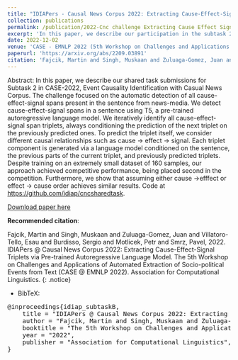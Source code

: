 ```yaml
---
title: "IDIAPers - Causal News Corpus 2022: Extracting Cause-Effect-Signal Triplets via Pre-trained Autoregressive Language Model"
collection: publications
permalink: /publication/2022-Cnc challenge Extracting Cause Effect Signal
excerpt: 'In this paper, we describe our participation in the subtask 2 of CASE-2022 (at EMNLP), Event Causality Identification with Casual News Corpus'
date: 2022-12-02
venue: 'CASE - EMNLP 2022 (5th Workshop on Challenges and Applications of Automated Extraction of Socio-political Events from Text)'
paperurl: 'https://arxiv.org/abs/2209.03891'
citation: 'Fajcik, Martin and Singh, Muskaan and Zuluaga-Gomez, Juan and Villatoro-Tello, Esau and Burdisso, Sergio and Motlicek, Petr and Smrz, Pavel, 2022. IDIAPers - Causal News Corpus 2022: Extracting Cause-Effect-Signal Triplets via Pre-trained Autoregressive Language Model. The 5th Workshop on Challenges and Applications of Automated Extraction of Socio-political Events from Text (CASE - EMNLP 2022). Association for Computational Linguistics'
---
```


Abstract: In this paper, we describe our shared task submissions for Subtask 2 in CASE-2022, Event Causality Identification with Casual News Corpus. The challenge focused on the automatic detection of all cause-effect-signal spans present in the sentence from news-media. We detect cause-effect-signal spans in a sentence using T5, a pre-trained autoregressive language model. We iteratively identify all cause-effect-signal span triplets, always conditioning the prediction of the next triplet on the previously predicted ones. To predict the triplet itself, we consider different causal relationships such as cause -> effect -> signal. Each triplet component is generated via a language model conditioned on the sentence, the previous parts of the current triplet, and previously predicted triplets.
Despite training on an extremely small dataset of 160 samples, our approach achieved competitive performance, being placed second in the competition. Furthermore, we show that assuming either cause ->efffect or effect -> cause order achieves similar results. Code at https://github.com/idiap/cncsharedtask.


[Download paper here](https://arxiv.org/abs/2209.03891)

**Recommended citation**: 

Fajcik, Martin and Singh, Muskaan and Zuluaga-Gomez, Juan and Villatoro-Tello, Esau and Burdisso, Sergio and Motlicek, Petr and Smrz, Pavel, 2022. IDIAPers @ Causal News Corpus 2022: Extracting Cause-Effect-Signal Triplets via Pre-trained Autoregressive Language Model. The 5th Workshop on Challenges and Applications of Automated Extraction of Socio-political Events from Text (CASE @ EMNLP 2022). Association for Computational Linguistics.
{: .notice}

- BibTeX:

<pre>
@inproceedings{idiap_subtaskB,
    title = "IDIAPers @ Causal News Corpus 2022: Extracting Cause-Effect-Signal Triplets via Pre-trained Autoregressive Language Model",
    author = "Fajcik, Martin and Singh, Muskaan and Zuluaga-Gomez, Juan and Villatoro-Tello, Esaú and Burdisso, Sergio and Motlicek, Petr and Smrz, Pavel",
    booktitle = "The 5th Workshop on Challenges and Applications of Automated Extraction of Socio-political Events from Text (CASE @ EMNLP 2022)",
    year = "2022",
    publisher = "Association for Computational Linguistics",
}
</pre>